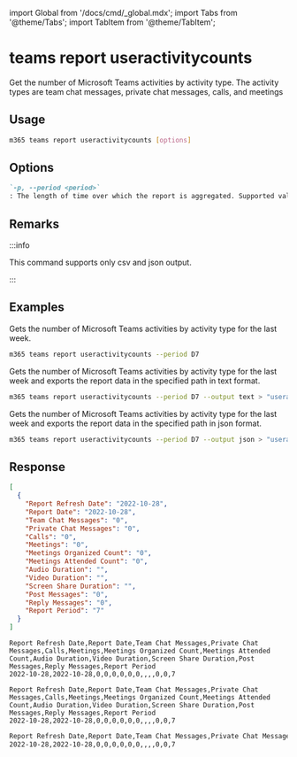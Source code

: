 <!-- DISCLAIMER: All secrets, passwords, and sensitive values in this document are examples only and not real credentials. -->
import Global from '/docs/cmd/_global.mdx';
import Tabs from '@theme/Tabs';
import TabItem from '@theme/TabItem';

# teams report useractivitycounts

Get the number of Microsoft Teams activities by activity type. The activity types are team chat messages, private chat messages, calls, and meetings

## Usage

```sh
m365 teams report useractivitycounts [options]
```

## Options

```md definition-list
`-p, --period <period>`
: The length of time over which the report is aggregated. Supported values `D7`, `D30`, `D90`, `D180`.
```

<Global />

## Remarks

:::info

This command supports only csv and json output.

:::

## Examples

Gets the number of Microsoft Teams activities by activity type for the last week.

```sh
m365 teams report useractivitycounts --period D7
```

Gets the number of Microsoft Teams activities by activity type for the last week and exports the report data in the specified path in text format.

```sh
m365 teams report useractivitycounts --period D7 --output text > "useractivitycounts.txt"
```

Gets the number of Microsoft Teams activities by activity type for the last week and exports the report data in the specified path in json format.

```sh
m365 teams report useractivitycounts --period D7 --output json > "useractivitycounts.json"
```

## Response

<Tabs>
  <TabItem value="JSON">

  ``` json
  [
    {
      "Report Refresh Date": "2022-10-28",
      "Report Date": "2022-10-28",
      "Team Chat Messages": "0",
      "Private Chat Messages": "0",
      "Calls": "0",
      "Meetings": "0",
      "Meetings Organized Count": "0",
      "Meetings Attended Count": "0",
      "Audio Duration": "",
      "Video Duration": "",
      "Screen Share Duration": "",
      "Post Messages": "0",
      "Reply Messages": "0",
      "Report Period": "7"
    }
  ]
  ```

  </TabItem>
  <TabItem value="Text">

  ``` text
  Report Refresh Date,Report Date,Team Chat Messages,Private Chat Messages,Calls,Meetings,Meetings Organized Count,Meetings Attended Count,Audio Duration,Video Duration,Screen Share Duration,Post Messages,Reply Messages,Report Period
  2022-10-28,2022-10-28,0,0,0,0,0,0,,,,0,0,7
  ```

  </TabItem>
  <TabItem value="CSV">

  ``` text
  Report Refresh Date,Report Date,Team Chat Messages,Private Chat Messages,Calls,Meetings,Meetings Organized Count,Meetings Attended Count,Audio Duration,Video Duration,Screen Share Duration,Post Messages,Reply Messages,Report Period
  2022-10-28,2022-10-28,0,0,0,0,0,0,,,,0,0,7
  ```

  </TabItem>
  <TabItem value="Markdown">

  ```md
  Report Refresh Date,Report Date,Team Chat Messages,Private Chat Messages,Calls,Meetings,Meetings Organized Count,Meetings Attended Count,Audio Duration,Video Duration,Screen Share Duration,Post Messages,Reply Messages,Report Period
  2022-10-28,2022-10-28,0,0,0,0,0,0,,,,0,0,7
  ```

  </TabItem>
</Tabs>
